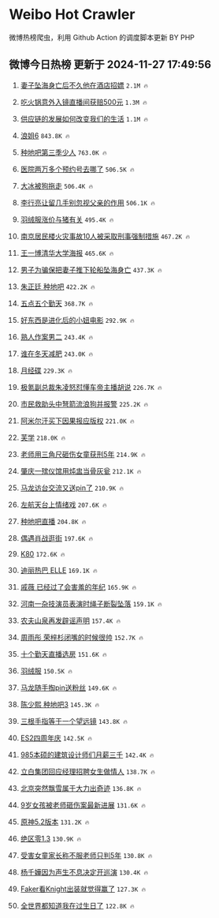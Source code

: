 # Weibo Hot Crawler 



微博热榜爬虫，利用 Github Action 的调度脚本更新 BY PHP 


## 微博今日热榜 更新于 2024-11-27 17:49:56 
1. [妻子坠海身亡后不久他在酒店招嫖](https://s.weibo.com/weibo?q=%23%E5%A6%BB%E5%AD%90%E5%9D%A0%E6%B5%B7%E8%BA%AB%E4%BA%A1%E5%90%8E%E4%B8%8D%E4%B9%85%E4%BB%96%E5%9C%A8%E9%85%92%E5%BA%97%E6%8B%9B%E5%AB%96%23&t=31&band_rank=1&Refer=top) `2.1M 🔥` 

1. [吃火锅意外入镜直播间获赔500元](https://s.weibo.com/weibo?q=%23%E5%90%83%E7%81%AB%E9%94%85%E6%84%8F%E5%A4%96%E5%85%A5%E9%95%9C%E7%9B%B4%E6%92%AD%E9%97%B4%E8%8E%B7%E8%B5%94500%E5%85%83%23&t=31&band_rank=2&Refer=top) `1.3M 🔥` 

1. [供应链的发展如何改变我们的生活](https://s.weibo.com/weibo?q=%23%E4%BE%9B%E5%BA%94%E9%93%BE%E7%9A%84%E5%8F%91%E5%B1%95%E5%A6%82%E4%BD%95%E6%94%B9%E5%8F%98%E6%88%91%E4%BB%AC%E7%9A%84%E7%94%9F%E6%B4%BB%23&t=31&band_rank=3&Refer=top) `1.1M 🔥` 

1. [浪姐6](https://s.weibo.com/weibo?q=%E6%B5%AA%E5%A7%906&t=31&band_rank=4&Refer=top) `843.8K 🔥` 

1. [种地吧第三季少人](https://s.weibo.com/weibo?q=%E7%A7%8D%E5%9C%B0%E5%90%A7%E7%AC%AC%E4%B8%89%E5%AD%A3%E5%B0%91%E4%BA%BA&t=31&band_rank=5&Refer=top) `763.0K 🔥` 

1. [医院两万多个预约号去哪了](https://s.weibo.com/weibo?q=%23%E5%8C%BB%E9%99%A2%E4%B8%A4%E4%B8%87%E5%A4%9A%E4%B8%AA%E9%A2%84%E7%BA%A6%E5%8F%B7%E5%8E%BB%E5%93%AA%E4%BA%86%23&t=31&band_rank=6&Refer=top) `506.5K 🔥` 

1. [大冰被狗拖走](https://s.weibo.com/weibo?q=%23%E5%A4%A7%E5%86%B0%E8%A2%AB%E7%8B%97%E6%8B%96%E8%B5%B0%23&t=31&band_rank=7&Refer=top) `506.4K 🔥` 

1. [李行亮让留几手别忽视父亲的作用](https://s.weibo.com/weibo?q=%E6%9D%8E%E8%A1%8C%E4%BA%AE%E8%AE%A9%E7%95%99%E5%87%A0%E6%89%8B%E5%88%AB%E5%BF%BD%E8%A7%86%E7%88%B6%E4%BA%B2%E7%9A%84%E4%BD%9C%E7%94%A8&t=31&band_rank=8&Refer=top) `506.1K 🔥` 

1. [羽绒服涨价与猪有关](https://s.weibo.com/weibo?q=%23%E7%BE%BD%E7%BB%92%E6%9C%8D%E6%B6%A8%E4%BB%B7%E4%B8%8E%E7%8C%AA%E6%9C%89%E5%85%B3%23&t=31&band_rank=9&Refer=top) `495.4K 🔥` 

1. [南京居民楼火灾事故10人被采取刑事强制措施](https://s.weibo.com/weibo?q=%23%E5%8D%97%E4%BA%AC%E5%B1%85%E6%B0%91%E6%A5%BC%E7%81%AB%E7%81%BE%E4%BA%8B%E6%95%8510%E4%BA%BA%E8%A2%AB%E9%87%87%E5%8F%96%E5%88%91%E4%BA%8B%E5%BC%BA%E5%88%B6%E6%8E%AA%E6%96%BD%23&t=31&band_rank=10&Refer=top) `467.2K 🔥` 

1. [王一博清华大学海报](https://s.weibo.com/weibo?q=%23%E7%8E%8B%E4%B8%80%E5%8D%9A%E6%B8%85%E5%8D%8E%E5%A4%A7%E5%AD%A6%E6%B5%B7%E6%8A%A5%23&t=31&band_rank=11&Refer=top) `465.6K 🔥` 

1. [男子为骗保把妻子推下轮船坠海身亡](https://s.weibo.com/weibo?q=%23%E7%94%B7%E5%AD%90%E4%B8%BA%E9%AA%97%E4%BF%9D%E6%8A%8A%E5%A6%BB%E5%AD%90%E6%8E%A8%E4%B8%8B%E8%BD%AE%E8%88%B9%E5%9D%A0%E6%B5%B7%E8%BA%AB%E4%BA%A1%23&t=31&band_rank=12&Refer=top) `437.3K 🔥` 

1. [朱正廷 种地吧](https://s.weibo.com/weibo?q=%E6%9C%B1%E6%AD%A3%E5%BB%B7%20%E7%A7%8D%E5%9C%B0%E5%90%A7&t=31&band_rank=13&Refer=top) `422.2K 🔥` 

1. [五点五个勤天](https://s.weibo.com/weibo?q=%23%E4%BA%94%E7%82%B9%E4%BA%94%E4%B8%AA%E5%8B%A4%E5%A4%A9%23&t=31&band_rank=14&Refer=top) `368.7K 🔥` 

1. [好东西是进化后的小妞电影](https://s.weibo.com/weibo?q=%23%E5%A5%BD%E4%B8%9C%E8%A5%BF%E6%98%AF%E8%BF%9B%E5%8C%96%E5%90%8E%E7%9A%84%E5%B0%8F%E5%A6%9E%E7%94%B5%E5%BD%B1%23&t=31&band_rank=15&Refer=top) `292.9K 🔥` 

1. [熟人作案男二](https://s.weibo.com/weibo?q=%E7%86%9F%E4%BA%BA%E4%BD%9C%E6%A1%88%E7%94%B7%E4%BA%8C&t=31&band_rank=16&Refer=top) `243.4K 🔥` 

1. [谁在冬天减肥](https://s.weibo.com/weibo?q=%E8%B0%81%E5%9C%A8%E5%86%AC%E5%A4%A9%E5%87%8F%E8%82%A5&t=31&band_rank=17&Refer=top) `243.0K 🔥` 

1. [月经碟](https://s.weibo.com/weibo?q=%E6%9C%88%E7%BB%8F%E7%A2%9F&t=31&band_rank=18&Refer=top) `229.3K 🔥` 

1. [极氪副总裁朱凌怒怼懂车帝主播胡说](https://s.weibo.com/weibo?q=%23%E6%9E%81%E6%B0%AA%E5%89%AF%E6%80%BB%E8%A3%81%E6%9C%B1%E5%87%8C%E6%80%92%E6%80%BC%E6%87%82%E8%BD%A6%E5%B8%9D%E4%B8%BB%E6%92%AD%E8%83%A1%E8%AF%B4%23&t=31&band_rank=19&Refer=top) `226.7K 🔥` 

1. [市民救助头中弩箭流浪狗并报警](https://s.weibo.com/weibo?q=%23%E5%B8%82%E6%B0%91%E6%95%91%E5%8A%A9%E5%A4%B4%E4%B8%AD%E5%BC%A9%E7%AE%AD%E6%B5%81%E6%B5%AA%E7%8B%97%E5%B9%B6%E6%8A%A5%E8%AD%A6%23&t=31&band_rank=20&Refer=top) `225.2K 🔥` 

1. [阿米尔汗买下因果报应版权](https://s.weibo.com/weibo?q=%E9%98%BF%E7%B1%B3%E5%B0%94%E6%B1%97%E4%B9%B0%E4%B8%8B%E5%9B%A0%E6%9E%9C%E6%8A%A5%E5%BA%94%E7%89%88%E6%9D%83&t=31&band_rank=21&Refer=top) `221.0K 🔥` 

1. [芙学](https://s.weibo.com/weibo?q=%E8%8A%99%E5%AD%A6&t=31&band_rank=22&Refer=top) `218.0K 🔥` 

1. [老师用三角尺砸伤女童获刑5年](https://s.weibo.com/weibo?q=%23%E8%80%81%E5%B8%88%E7%94%A8%E4%B8%89%E8%A7%92%E5%B0%BA%E7%A0%B8%E4%BC%A4%E5%A5%B3%E7%AB%A5%E8%8E%B7%E5%88%915%E5%B9%B4%23&t=31&band_rank=23&Refer=top) `214.9K 🔥` 

1. [肇庆一殡仪馆用炖盅当骨灰瓮](https://s.weibo.com/weibo?q=%23%E8%82%87%E5%BA%86%E4%B8%80%E6%AE%A1%E4%BB%AA%E9%A6%86%E7%94%A8%E7%82%96%E7%9B%85%E5%BD%93%E9%AA%A8%E7%81%B0%E7%93%AE%23&t=31&band_rank=24&Refer=top) `212.1K 🔥` 

1. [马龙访台交流又送pin了](https://s.weibo.com/weibo?q=%23%E9%A9%AC%E9%BE%99%E8%AE%BF%E5%8F%B0%E4%BA%A4%E6%B5%81%E5%8F%88%E9%80%81pin%E4%BA%86%23&t=31&band_rank=25&Refer=top) `210.9K 🔥` 

1. [左航天台上情绪戏](https://s.weibo.com/weibo?q=%23%E5%B7%A6%E8%88%AA%E5%A4%A9%E5%8F%B0%E4%B8%8A%E6%83%85%E7%BB%AA%E6%88%8F%23&t=31&band_rank=26&Refer=top) `207.6K 🔥` 

1. [种地吧直播](https://s.weibo.com/weibo?q=%E7%A7%8D%E5%9C%B0%E5%90%A7%E7%9B%B4%E6%92%AD&t=31&band_rank=27&Refer=top) `204.8K 🔥` 

1. [偶遇肖战逛街](https://s.weibo.com/weibo?q=%23%E5%81%B6%E9%81%87%E8%82%96%E6%88%98%E9%80%9B%E8%A1%97%23&t=31&band_rank=28&Refer=top) `197.6K 🔥` 

1. [K80](https://s.weibo.com/weibo?q=K80&t=31&band_rank=29&Refer=top) `172.6K 🔥` 

1. [迪丽热巴 ELLE](https://s.weibo.com/weibo?q=%E8%BF%AA%E4%B8%BD%E7%83%AD%E5%B7%B4%20ELLE&t=31&band_rank=30&Refer=top) `169.1K 🔥` 

1. [戚薇 已经过了会害羞的年纪](https://s.weibo.com/weibo?q=%E6%88%9A%E8%96%87%20%E5%B7%B2%E7%BB%8F%E8%BF%87%E4%BA%86%E4%BC%9A%E5%AE%B3%E7%BE%9E%E7%9A%84%E5%B9%B4%E7%BA%AA&t=31&band_rank=31&Refer=top) `165.9K 🔥` 

1. [河南一杂技演员表演时绳子断裂坠落](https://s.weibo.com/weibo?q=%23%E6%B2%B3%E5%8D%97%E4%B8%80%E6%9D%82%E6%8A%80%E6%BC%94%E5%91%98%E8%A1%A8%E6%BC%94%E6%97%B6%E7%BB%B3%E5%AD%90%E6%96%AD%E8%A3%82%E5%9D%A0%E8%90%BD%23&t=31&band_rank=32&Refer=top) `159.1K 🔥` 

1. [农夫山泉再发辟谣声明](https://s.weibo.com/weibo?q=%23%E5%86%9C%E5%A4%AB%E5%B1%B1%E6%B3%89%E5%86%8D%E5%8F%91%E8%BE%9F%E8%B0%A3%E5%A3%B0%E6%98%8E%23&t=31&band_rank=33&Refer=top) `157.4K 🔥` 

1. [周雨彤 荣梓杉闭嘴的时候很帅](https://s.weibo.com/weibo?q=%E5%91%A8%E9%9B%A8%E5%BD%A4%20%E8%8D%A3%E6%A2%93%E6%9D%89%E9%97%AD%E5%98%B4%E7%9A%84%E6%97%B6%E5%80%99%E5%BE%88%E5%B8%85&t=31&band_rank=34&Refer=top) `152.7K 🔥` 

1. [十个勤天直播选房](https://s.weibo.com/weibo?q=%23%E5%8D%81%E4%B8%AA%E5%8B%A4%E5%A4%A9%E7%9B%B4%E6%92%AD%E9%80%89%E6%88%BF%23&t=31&band_rank=35&Refer=top) `151.6K 🔥` 

1. [羽绒服](https://s.weibo.com/weibo?q=%23%E7%BE%BD%E7%BB%92%E6%9C%8D%23&t=31&band_rank=36&Refer=top) `150.5K 🔥` 

1. [马龙随手掏pin送粉丝](https://s.weibo.com/weibo?q=%23%E9%A9%AC%E9%BE%99%E9%9A%8F%E6%89%8B%E6%8E%8Fpin%E9%80%81%E7%B2%89%E4%B8%9D%23&t=31&band_rank=37&Refer=top) `149.6K 🔥` 

1. [陈少熙 种地吧3](https://s.weibo.com/weibo?q=%E9%99%88%E5%B0%91%E7%86%99%20%E7%A7%8D%E5%9C%B0%E5%90%A73&t=31&band_rank=38&Refer=top) `145.3K 🔥` 

1. [三根手指等于一个望远镜](https://s.weibo.com/weibo?q=%E4%B8%89%E6%A0%B9%E6%89%8B%E6%8C%87%E7%AD%89%E4%BA%8E%E4%B8%80%E4%B8%AA%E6%9C%9B%E8%BF%9C%E9%95%9C&t=31&band_rank=39&Refer=top) `143.8K 🔥` 

1. [ES2四周年庆](https://s.weibo.com/weibo?q=%23ES2%E5%9B%9B%E5%91%A8%E5%B9%B4%E5%BA%86%23&t=31&band_rank=40&Refer=top) `142.5K 🔥` 

1. [985本硕的建筑设计师们月薪三千](https://s.weibo.com/weibo?q=%23985%E6%9C%AC%E7%A1%95%E7%9A%84%E5%BB%BA%E7%AD%91%E8%AE%BE%E8%AE%A1%E5%B8%88%E4%BB%AC%E6%9C%88%E8%96%AA%E4%B8%89%E5%8D%83%23&t=31&band_rank=41&Refer=top) `142.4K 🔥` 

1. [立白集团回应经理招聘女生做情人](https://s.weibo.com/weibo?q=%23%E7%AB%8B%E7%99%BD%E9%9B%86%E5%9B%A2%E5%9B%9E%E5%BA%94%E7%BB%8F%E7%90%86%E6%8B%9B%E8%81%98%E5%A5%B3%E7%94%9F%E5%81%9A%E6%83%85%E4%BA%BA%23&t=31&band_rank=42&Refer=top) `138.7K 🔥` 

1. [北京突然飘雪属于大力出奇迹](https://s.weibo.com/weibo?q=%23%E5%8C%97%E4%BA%AC%E7%AA%81%E7%84%B6%E9%A3%98%E9%9B%AA%E5%B1%9E%E4%BA%8E%E5%A4%A7%E5%8A%9B%E5%87%BA%E5%A5%87%E8%BF%B9%23&t=31&band_rank=43&Refer=top) `136.8K 🔥` 

1. [9岁女孩被老师砸伤案最新进展](https://s.weibo.com/weibo?q=%239%E5%B2%81%E5%A5%B3%E5%AD%A9%E8%A2%AB%E8%80%81%E5%B8%88%E7%A0%B8%E4%BC%A4%E6%A1%88%E6%9C%80%E6%96%B0%E8%BF%9B%E5%B1%95%23&t=31&band_rank=44&Refer=top) `131.6K 🔥` 

1. [原神5.2版本](https://s.weibo.com/weibo?q=%23%E5%8E%9F%E7%A5%9E5.2%E7%89%88%E6%9C%AC%23&t=31&band_rank=45&Refer=top) `131.2K 🔥` 

1. [绝区零1.3](https://s.weibo.com/weibo?q=%23%E7%BB%9D%E5%8C%BA%E9%9B%B61.3%23&t=31&band_rank=46&Refer=top) `130.9K 🔥` 

1. [受害女童家长称不服老师只判5年](https://s.weibo.com/weibo?q=%23%E5%8F%97%E5%AE%B3%E5%A5%B3%E7%AB%A5%E5%AE%B6%E9%95%BF%E7%A7%B0%E4%B8%8D%E6%9C%8D%E8%80%81%E5%B8%88%E5%8F%AA%E5%88%A45%E5%B9%B4%23&t=31&band_rank=47&Refer=top) `130.8K 🔥` 

1. [杨千嬅因为声生不息决定开巡演](https://s.weibo.com/weibo?q=%E6%9D%A8%E5%8D%83%E5%AC%85%E5%9B%A0%E4%B8%BA%E5%A3%B0%E7%94%9F%E4%B8%8D%E6%81%AF%E5%86%B3%E5%AE%9A%E5%BC%80%E5%B7%A1%E6%BC%94&t=31&band_rank=48&Refer=top) `130.4K 🔥` 

1. [Faker看Knight出装就觉得赢了](https://s.weibo.com/weibo?q=%23Faker%E7%9C%8BKnight%E5%87%BA%E8%A3%85%E5%B0%B1%E8%A7%89%E5%BE%97%E8%B5%A2%E4%BA%86%23&t=31&band_rank=49&Refer=top) `127.3K 🔥` 

1. [全世界都知道我在过生日了](https://s.weibo.com/weibo?q=%E5%85%A8%E4%B8%96%E7%95%8C%E9%83%BD%E7%9F%A5%E9%81%93%E6%88%91%E5%9C%A8%E8%BF%87%E7%94%9F%E6%97%A5%E4%BA%86&t=31&band_rank=50&Refer=top) `122.8K 🔥` 

